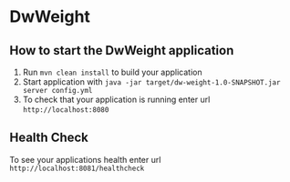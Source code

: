 # DwWeight

How to start the DwWeight application
---

1. Run `mvn clean install` to build your application
1. Start application with `java -jar target/dw-weight-1.0-SNAPSHOT.jar server config.yml`
1. To check that your application is running enter url `http://localhost:8080`

Health Check
---

To see your applications health enter url `http://localhost:8081/healthcheck`
